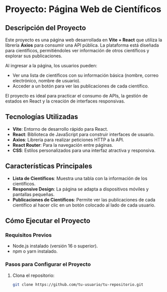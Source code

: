 # Proyecto: Página Web de Científicos

## Descripción del Proyecto

Este proyecto es una página web desarrollada en **Vite + React** que utiliza la librería **Axios** para consumir una API pública. La plataforma está diseñada para científicos, permitiéndoles ver información de otros científicos y explorar sus publicaciones.

Al ingresar a la página, los usuarios pueden:

- Ver una lista de científicos con su información básica (nombre, correo electrónico, nombre de usuario).
- Acceder a un botón para ver las publicaciones de cada científico.

El proyecto es ideal para practicar el consumo de APIs, la gestión de estados en React y la creación de interfaces responsivas.

## Tecnologías Utilizadas

- **Vite**: Entorno de desarrollo rápido para React.
- **React**: Biblioteca de JavaScript para construir interfaces de usuario.
- **Axios**: Librería para realizar peticiones HTTP a la API.
- **React Router**: Para la navegación entre páginas.
- **CSS**: Estilos personalizados para una interfaz atractiva y responsiva.

## Características Principales

- **Lista de Científicos**: Muestra una tabla con la información de los científicos.
- **Responsive Design**: La página se adapta a dispositivos móviles y pantallas pequeñas.
- **Publicaciones de Científicos**: Permite ver las publicaciones de cada científico al hacer clic en un botón colocado al lado de cada usuario.

## Cómo Ejecutar el Proyecto

### Requisitos Previos

- Node.js instalado (versión 16 o superior).
- npm o yarn instalado.

### Pasos para Configurar el Proyecto

1. Clona el repositorio:
   ```bash
   git clone https://github.com/tu-usuario/tu-repositorio.git
   ```
